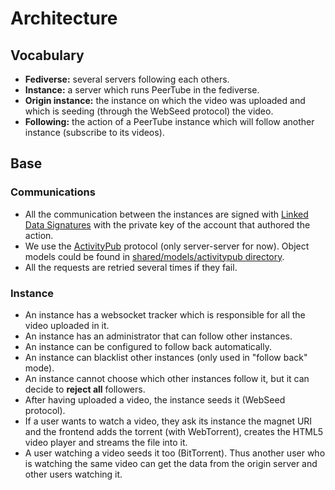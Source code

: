 # Architecture

## Vocabulary

  - **Fediverse:** several servers following each others.
  - **Instance:** a server which runs PeerTube in the fediverse.
  - **Origin instance:** the instance on which the video was uploaded and which
    is seeding (through the WebSeed protocol) the video.
  - **Following:** the action of a PeerTube instance which will follow another
    instance (subscribe to its videos).

## Base

### Communications
  * All the communication between the instances are signed with [Linked Data
    Signatures](https://w3c-dvcg.github.io/ld-signatures/) with the private key
    of the account that authored the action.
  * We use the [ActivityPub](https://www.w3.org/TR/activitypub/) protocol (only
    server-server for now). Object models could be found in
    [shared/models/activitypub
    directory](/shared/models/activitypub).
  * All the requests are retried several times if they fail.

### Instance
  * An instance has a websocket tracker which is responsible for all the video
    uploaded in it.
  * An instance has an administrator that can follow other instances.
  * An instance can be configured to follow back automatically.
  * An instance can blacklist other instances (only used in "follow back"
    mode).
  * An instance cannot choose which other instances follow it, but it can
    decide to **reject all** followers.
  * After having uploaded a video, the instance seeds it (WebSeed protocol).
  * If a user wants to watch a video, they ask its instance the magnet URI and
    the frontend adds the torrent (with WebTorrent), creates the HTML5 video
    player and streams the file into it.
  * A user watching a video seeds it too (BitTorrent). Thus another user who is
    watching the same video can get the data from the origin server and other
    users watching it.
